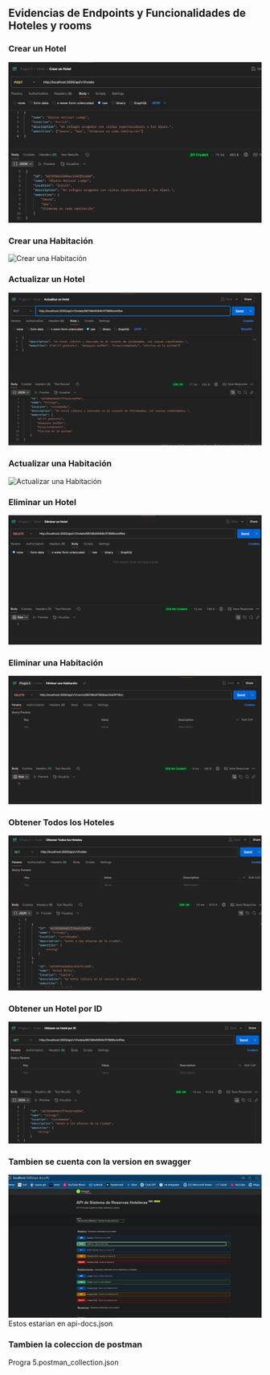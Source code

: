 ## Evidencias de Endpoints y Funcionalidades de Hoteles y rooms

### Crear un Hotel
![Crear un Hotel](images/Crear%20un%20Hotel.png)

### Crear una Habitación
![Crear una Habitación](images/Crear%20una%20Habitación.png)

### Actualizar un Hotel
![Actualizar un Hotel](images/Actualizar%20un%20hotel.png)

### Actualizar una Habitación
![Actualizar una Habitación](images/Actualizar%20una%20Habitación.png)

### Eliminar un Hotel
![Eliminar un Hotel](images/Eliminar%20un%20Hotel.png)

### Eliminar una Habitación
![Eliminar una Habitación](images/Eliminar%20una%20Habitacion.png)

### Obtener Todos los Hoteles
![Obtener Todos los Hoteles](images/Obtener%20Todos%20los%20Hoteles.png)

### Obtener un Hotel por ID
![Obtener un Hotel por ID](images/Obtener%20un%20Hotel%20por%20ID.png)

### Tambien se cuenta con la version en swagger
![swagger](images/swagger.png)
Estos estarian en api-docs.json
### Tambien la coleccion de postman
Progra 5.postman_collection.json